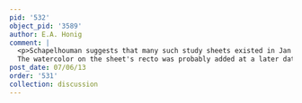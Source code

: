 ```yaml
---
pid: '532'
object_pid: '3589'
author: E.A. Honig
comment: |
  <p>Schapelhouman suggests that many such study sheets existed in Jan's studio, functioning in a way not unlike medieval model books. The draughtsman here has retraced the lines of the figures on the verso of the sheet, so that they could more easily be used in reverse.<br />
  The watercolor on the sheet's recto was probably added at a later date to make the drawing more collectable.</p>
post_date: 07/06/13
order: '531'
collection: discussion
---
```

